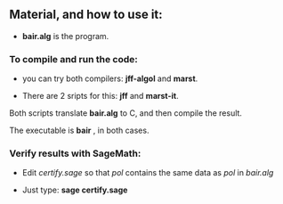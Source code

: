 ## Material, and how to use it:


* **bair.alg** is the program.

### To compile and run the code:

* you can try both compilers: **jff-algol** and **marst**.

* There are 2 sripts for this: **jff** and **marst-it**.


Both scripts translate **bair.alg** to C, and then compile the result.

The executable is **bair** , in both cases.

### Verify results with SageMath:

* Edit *certify.sage* so that _pol_ contains the same data as _pol_ in _bair.alg_

* Just type:  **sage certify.sage**